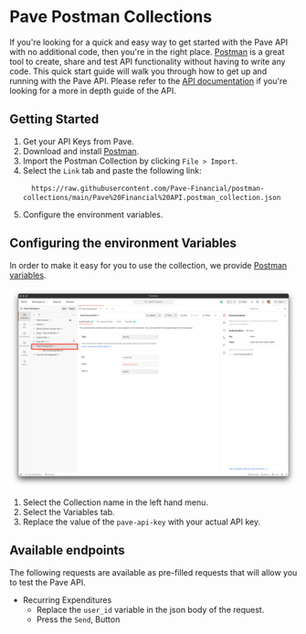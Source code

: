 # Pave Postman Collections

If you're looking for a quick and easy way to get started with the Pave API with no additional code, then you're in the right place. [Postman](https://www.postman.com/) is a great tool to create, share and test API functionality without having to write any code. This quick start guide will walk you through how to get up and running with the Pave API. Please refer to the [API documentation](https://pavedev.redoc.ly/) if you're looking for a more in depth guide of the API. 

## Getting Started
1. Get your API Keys from Pave.
2. Download and install [Postman](https://www.postman.com/downloads/).
3. Import the Postman Collection by clicking `File > Import`.
4. Select the `Link` tab and paste the following link:
    ```
      https://raw.githubusercontent.com/Pave-Financial/postman-collections/main/Pave%20Financial%20API.postman_collection.json
    ```
4. Configure the environment variables.

## Configuring the environment Variables

In order to make it easy for you to use the collection, we provide [Postman variables](https://learning.postman.com/docs/sending-requests/managing-environments/).

![postman_auth](./assets/postman-auth.png)

1. Select the Collection name in the left hand menu.
2. Select the Variables tab.
3. Replace the value of the `pave-api-key` with your actual API key.

## Available endpoints

The following requests are available as pre-filled requests that will allow you to test the Pave API.

- Recurring Expenditures
  - Replace the `user_id` variable in the json body of the request.
  - Press the `Send`, Button
